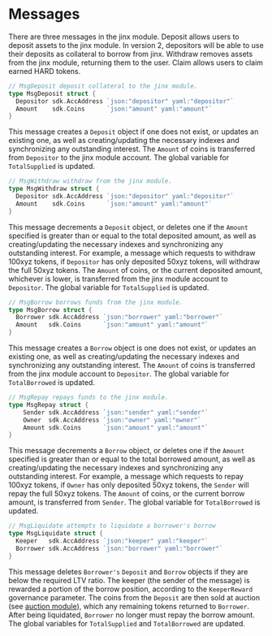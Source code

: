 <!--
order: 3
-->

# Messages

There are three messages in the jinx module. Deposit allows users to deposit assets to the jinx module. In version 2, depositors will be able to use their deposits as collateral to borrow from jinx. Withdraw removes assets from the jinx module, returning them to the user. Claim allows users to claim earned HARD tokens.

```go
// MsgDeposit deposit collateral to the jinx module.
type MsgDeposit struct {
  Depositor sdk.AccAddress `json:"depositor" yaml:"depositor"`
  Amount    sdk.Coins      `json:"amount" yaml:"amount"`
}
```

This message creates a `Deposit` object if one does not exist, or updates an existing one, as well as creating/updating the necessary indexes and synchronizing any outstanding interest. The `Amount` of coins is transferred from `Depositor` to the jinx module account. The global variable for `TotalSupplied` is updated.

```go
// MsgWithdraw withdraw from the jinx module.
type MsgWithdraw struct {
  Depositor sdk.AccAddress `json:"depositor" yaml:"depositor"`
  Amount    sdk.Coins      `json:"amount" yaml:"amount"`
}
```

This message decrements a `Deposit` object, or deletes one if the `Amount` specified is greater than or equal to the total deposited amount, as well as creating/updating the necessary indexes and synchronizing any outstanding interest. For example, a message which requests to withdraw 100xyz tokens, if `Depositor` has only deposited 50xyz tokens, will withdraw the full 50xyz tokens. The `Amount` of coins, or the current deposited amount, whichever is lower, is transferred from the jinx module account to `Depositor`. The global variable for `TotalSupplied` is updated.

```go
// MsgBorrow borrows funds from the jinx module.
type MsgBorrow struct {
  Borrower sdk.AccAddress `json:"borrower" yaml:"borrower"`
  Amount   sdk.Coins      `json:"amount" yaml:"amount"`
}
```

This message creates a `Borrow` object is one does not exist, or updates an existing one, as well as creating/updating the necessary indexes and synchronizing any outstanding interest. The `Amount` of coins is transferred from the jinx module account to `Depositor`. The global variable for `TotalBorrowed` is updated.

```go
// MsgRepay repays funds to the jinx module.
type MsgRepay struct {
	Sender sdk.AccAddress `json:"sender" yaml:"sender"`
	Owner  sdk.AccAddress `json:"owner" yaml:"owner"`
	Amount sdk.Coins      `json:"amount" yaml:"amount"`
}
```

This message decrements a `Borrow` object, or deletes one if the `Amount` specified is greater than or equal to the total borrowed amount, as well as creating/updating the necessary indexes and synchronizing any outstanding interest. For example, a message which requests to repay 100xyz tokens, if `Owner` has only deposited 50xyz tokens, the `Sender` will repay the full 50xyz tokens. The `Amount` of coins, or the current borrow amount, is transferred from `Sender`. The global variable for `TotalBorrowed` is updated.

```go
// MsgLiquidate attempts to liquidate a borrower's borrow
type MsgLiquidate struct {
  Keeper   sdk.AccAddress `json:"keeper" yaml:"keeper"`
  Borrower sdk.AccAddress `json:"borrower" yaml:"borrower"`
}
```

This message deletes `Borrower's` `Deposit` and `Borrow` objects if they are below the required LTV ratio. The keeper (the sender of the message) is rewarded a portion of the borrow position, according to the `KeeperReward` governance parameter. The coins from the `Deposit` are then sold at auction (see [auction module](../../auction/spec/README.md)), which any remaining tokens returned to `Borrower`. After being liquidated, `Borrower` no longer must repay the borrow amount. The global variables for `TotalSupplied` and `TotalBorrowed` are updated.

